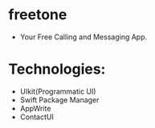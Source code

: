 # freetone

- Your Free Calling and Messaging App.


# Technologies: 
 
- UIkit(Programmatic UI)
- Swift Package Manager
- AppWrite 
- ContactUI


#



